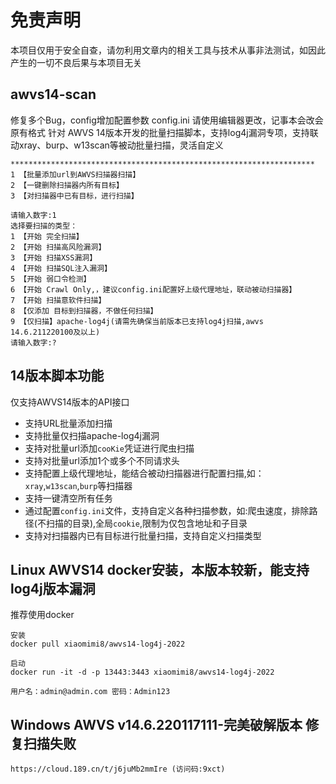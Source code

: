 # 免责声明
本项目仅用于安全自查，请勿利用文章内的相关工具与技术从事非法测试，如因此产生的一切不良后果与本项目无关

## awvs14-scan
修复多个Bug，config增加配置参数
config.ini 请使用编辑器更改，记事本会改会原有格式
针对 AWVS 14版本开发的批量扫描脚本，支持log4j漏洞专项，支持联动xray、burp、w13scan等被动批量扫描，灵活自定义
```
********************************************************************
1 【批量添加url到AWVS扫描器扫描】
2 【一键删除扫描器内所有目标】
3 【对扫描器中已有目标，进行扫描】

请输入数字:1
选择要扫描的类型：
1 【开始 完全扫描】
2 【开始 扫描高风险漏洞】
3 【开始 扫描XSS漏洞】
4 【开始 扫描SQL注入漏洞】
5 【开始 弱口令检测】
6 【开始 Crawl Only,，建议config.ini配置好上级代理地址，联动被动扫描器】
7 【开始 扫描意软件扫描】
8 【仅添加 目标到扫描器，不做任何扫描】
9 【仅扫描】apache-log4j(请需先确保当前版本已支持log4j扫描,awvs 14.6.211220100及以上)
请输入数字:?
```

## 14版本脚本功能  
仅支持AWVS14版本的API接口
* 支持URL批量添加扫描
* 支持批量仅扫描apache-log4j漏洞
* 支持对批量url添加`cooKie`凭证进行爬虫扫描
* 支持对批量url添加1个或多个不同请求头
* 支持配置上级代理地址，能结合被动扫描器进行配置扫描,如：`xray`,`w13scan`,`burp`等扫描器
* 支持一键清空所有任务
* 通过配置`config.ini`文件，支持自定义各种扫描参数，如:爬虫速度，排除路径(不扫描的目录),全局`cookie`,限制为仅包含地址和子目录
* 支持对扫描器内已有目标进行批量扫描，支持自定义扫描类型



## Linux AWVS14 docker安装，本版本较新，能支持log4j版本漏洞
推荐使用docker 
```
安装
docker pull xiaomimi8/awvs14-log4j-2022

启动
docker run -it -d -p 13443:3443 xiaomimi8/awvs14-log4j-2022

用户名：admin@admin.com 密码：Admin123
```

## Windows AWVS v14.6.220117111-完美破解版本 修复扫描失败
```
https://cloud.189.cn/t/j6juMb2mmIre (访问码:9xct)  

```



<!-- 彩蛋

## 性能优化(防止awvs宕机)   
主要防止把宿主机资源占满导致服务不可用
#### CPU限制
如： 假机器只有1核，下面是限制awvs最多使用0.5核，  那么主机最多cpu占用率不会超过50%
按机器实际情况配置
```
docker update --cpus 0.5 --memory-swap -1 awvs容器id
```

#### 内存限制
如： 限制awvs 最多占用0.5G内存
按机器实际情况配置
```
docker update --memory 512m --memory-swap -1 awvs容器id
```

#### 容器自启
主要防止意外情况主机的重启 后awvs不会自启
```
docker update --restart=always awvs容器id 
```
-->
